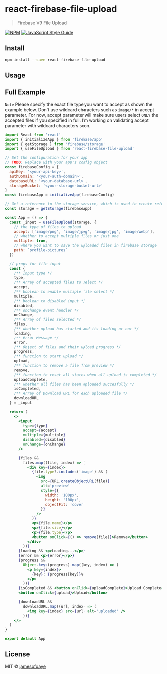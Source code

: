 # react-firebase-file-upload

> Firebase V9 File Upload

[![NPM](https://img.shields.io/npm/v/react-firebase-file-upload.svg)](https://www.npmjs.com/package/react-firebase-file-upload) [![JavaScript Style Guide](https://img.shields.io/badge/code_style-standard-brightgreen.svg)](https://standardjs.com)

## Install

```bash
npm install --save react-firebase-file-upload
```

## Usage

## Full Example

`Note` Please specify the exact file type you want to accept as shown the example below. Don't use wildcard characters such as `image/*` in accept parameter. For now, accept parameter will make sure users select `ONLY` the accepted files if you specified in full. I'm working on validating accept
parameter with wildcard characters soon.

```jsx
import React from 'react'
import { initializeApp } from 'firebase/app'
import { getStorage } from 'firebase/storage'
import { useFileUpload } from 'react-firebase-file-upload'

// Set the configuration for your app
// TODO: Replace with your app's config object
const firebaseConfig = {
  apiKey: '<your-api-key>',
  authDomain: '<your-auth-domain>',
  databaseURL: '<your-database-url>',
  storageBucket: '<your-storage-bucket-url>'
}
const firebaseApp = initializeApp(firebaseConfig)

// Get a reference to the storage service, which is used to create references in your storage bucket
const storage = getStorage(firebaseApp)

const App = () => {
  const _input = useFileUpload(storage, {
    // the type of files to upload
    accept: ['image/png', 'image/jpeg', 'image/jpg', 'image/webp'],
    // whether to accept multiple files or just one
    multiple: true,
    // where you want to save the uploaded files in firebase storage
    path: `profile-pictures`
  })

  // props for file input
  const {
    /** Input type */
    type,
    /** Array of accepted files to select */
    accept,
    /** boolean to enable multiple file select */
    multiple,
    /** boolean to disabled input */
    disabled,
    /** onChange event handler */
    onChange,
    /** Array of files selected */
    files,
    /** whether upload has started and its loading or not */
    loading,
    /** Error Message */
    error,
    /** Object of files and their upload progress */
    progress,
    /** function to start upload */
    upload,
    /** function to remove a file from preview */
    remove,
    /** function to reset all states when all upload is completed */
    uploadComplete,
    /** whether all files has been uploaded succesfully */
    isCompleted,
    /** Array of Download URL for each uploaded file */
    downloadURL
  } = _input

  return (
    <>
      <input
        type={type}
        accept={accept}
        multiple={multiple}
        disabled={disabled}
        onChange={onChange}
      />

      {files &&
        files.map((file, index) => (
          <div key={index}>
            {file.type?.includes('image') && (
              <img
                src={URL.createObjectURL(file)}
                alt='preview'
                style={{
                  width: '100px',
                  height: '100px',
                  objectFit: 'cover'
                }}
              />
            )}
            <p>{file.name}</p>
            <p>{file.size}</p>
            <p>{file.type}</p>
            <button onClick={() => remove(file)}>Remove</button>
          </div>
        ))}
      {loading && <p>Loading...</p>}
      {error && <p>{error}</p>}
      {progress &&
        Object.keys(progress).map((key, index) => (
          <p key={index}>
            {key}: {progress[key]}%
          </p>
        ))}
      {isCompleted && <button onClick={uploadComplete}>Upload Complete</button>}
      <button onClick={upload}>Upload</button>

      {downloadURL &&
        downloadURL.map((url, index) => (
          <img key={index} src={url} alt='uploaded' />
        ))}
    </>
  )
}

export default App
```

## License

MIT © [jamesofoaye](https://github.com/jamesofoaye)
